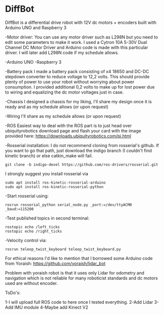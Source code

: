 # DiffBot
DiffBot is a differential drive robot with 12V dc motors + encoders built with Arduino UNO and Raspberry 3

-Motor driver:
You can use any motor driver such as L298N but you need to edit some parameters to make it work. I used a Cytron 10A 5-30V Dual Channel DC Motor Driver and Arduino code is made with this particular driver. I will later add L298N code if my schedule allows.

-Arduino UNO
-Raspberry 3

-Battery pack 
I made a battery pack consisting of x4 18650 and DC-DC stepdown converter to reduce voltage to 12,2 volts. This should provide plenty of power to use your robot without worrying about power consumption. I provided additional 0,2 volts to make up for lost power due to wiring and equalizing the dc motor voltages just in case.

-Chassis
I designed a chassis for my liking, I'll share my design once it is ready and as my schedule allows (or upon request)

-Wiring
I'll share as my schedule allows (or upon request)

-ROS
Easiest way to deal with the ROS part is to just head over ubiquityrobotics download page and flash your card with the image provided here:
https://downloads.ubiquityrobotics.com/pi.html

-Rosserial installation:
I do not recommend cloning from rosserial's github. If you want to go that path, just download the indigo branch (I couldn't find kinetic branch) or else catkin_make will fail. 

```
git clone -b indigo-devel https://github.com/ros-drivers/rosserial.git
```

I strongly suggest you install rosserial via

```
sudo apt install ros-kinetic-rosserial-arduino
sudo apt install ros-kinetic-rosserial-python
```

-Start rosserial using:
```
rosrun rosserial_python serial_node.py _port:=/dev/ttyACM0 _baud:=115200
```

-Test published topics in second terminal:

```
rostopic echo /left_ticks
rostopic echo /right_ticks
```

-Velocity control via:

```
rosrun teleop_twist_keyboard teleop_twist_keyboard.py
```

For ethical reasons I'd like to mention that I borrowed some Arduino code from Yoraish:
https://github.com/yoraish/lidar_bot

Problem with yoraish robot is that it uses only Lidar for odometry and navigation which is not reliable for many roboticist standards and dc motors used are without encoder.

ToDo's:

1-I will upload full ROS code to here once I tested everything.
2-Add Lidar
3-Add IMU module
4-Maybe add Kinect V2
